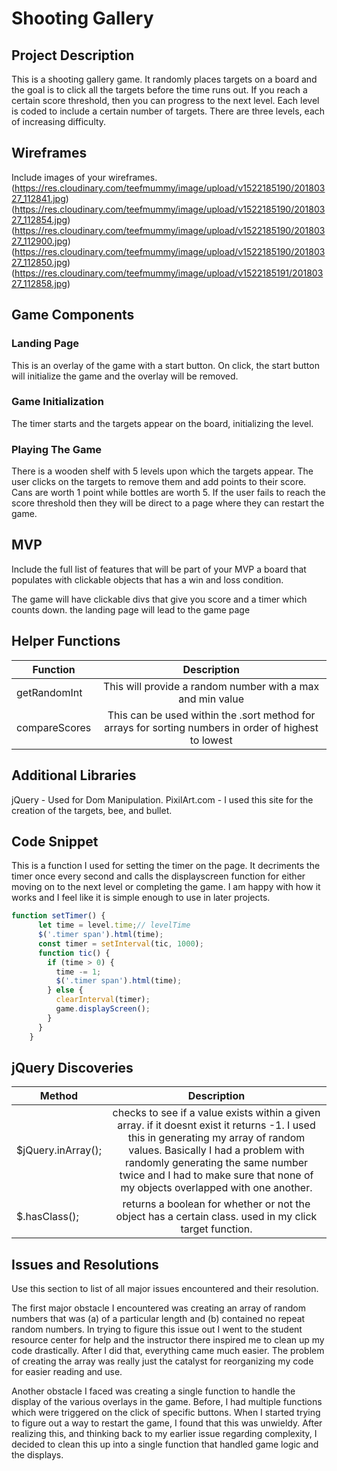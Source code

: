 # Shooting Gallery


## Project Description

This is a shooting gallery game. It randomly places targets on a board and the goal is to click all the targets before the time runs out. If you reach a certain score threshold, then you can progress to the next level. Each level is coded to include a certain number of targets. 
There are three levels, each of increasing difficulty. 


## Wireframes

Include images of your wireframes. 
(https://res.cloudinary.com/teefmummy/image/upload/v1522185190/20180327_112841.jpg)
(https://res.cloudinary.com/teefmummy/image/upload/v1522185190/20180327_112854.jpg)
(https://res.cloudinary.com/teefmummy/image/upload/v1522185190/20180327_112900.jpg)
(https://res.cloudinary.com/teefmummy/image/upload/v1522185190/20180327_112850.jpg)
(https://res.cloudinary.com/teefmummy/image/upload/v1522185191/20180327_112858.jpg)

## Game Components

### Landing Page

This is an overlay of the game with a start button. On click, the start button will initialize the game and the overlay will be removed.

### Game Initialization

The timer starts and the targets appear on the board, initializing the level.

### Playing The Game

There is a wooden shelf with 5 levels upon which the targets appear. The user clicks on the targets to remove them and add points to their score. 
Cans are worth 1 point while bottles are worth 5.
If the user fails to reach the score threshold then they will be direct to a page where they can restart the game.


## MVP 

Include the full list of features that will be part of your MVP 
a board that populates with clickable objects that has a win and loss condition.

The game will have clickable divs that give you score and a timer which counts down. 
the landing page will lead to the game page


## Helper Functions

| Function | Description | 
| --- | :---: |  
| getRandomInt | This will provide a random number with a max and min value | 
| compareScores | This can be used within the .sort method for arrays for sorting numbers in order of highest to lowest | 

## Additional Libraries

jQuery - Used for Dom Manipulation.
PixilArt.com - I used this site for the creation of the targets, bee, and bullet. 

## Code Snippet


This is a function I used for setting the timer on the page. It decriments the timer once every second and calls the displayscreen function for either moving on to the next level or completing the game. I am happy with how it works and I feel like it is simple enough to use in later projects.
```Javascript
function setTimer() {
      let time = level.time;// levelTime
      $('.timer span').html(time);
      const timer = setInterval(tic, 1000);
      function tic() {
        if (time > 0) {
          time -= 1;
          $('.timer span').html(time);
        } else {
          clearInterval(timer);
          game.displayScreen();
        }
      }
    }
````
## jQuery Discoveries

 | Method | Description | 
| --- | :---: |  
| $jQuery.inArray(); |  checks to see if a value exists within a given array. if it doesnt exist it returns -1. I used this in generating my array of random values. Basically I had a problem with randomly generating the same number twice and I had to make sure that none of my objects overlapped with one another. | 
| $.hasClass(); | returns a boolean for whether or not the object has a certain class. used in my click target function.  | 
 
## Issues and Resolutions
 Use this section to list of all major issues encountered and their resolution.

 The first major obstacle I encountered was creating an array of random numbers that was (a) of a particular length and (b) contained no repeat random numbers. In trying to figure this issue out I went to the student resource center for help and the instructor there inspired me to clean up my code drastically. After I did that, everything came much easier. The problem of creating the array was really just the catalyst for reorganizing my code for easier reading and use. 

 Another obstacle I faced was creating a single function to handle the display of the various overlays in the game. Before, I had multiple functions which were triggered on the click of specific buttons. When I started trying to figure out a way to restart the game, I found that this was unwieldy. After realizing this, and thinking back to my earlier issue regarding complexity, I decided to clean this up into a single function that handled game logic and the displays. 

